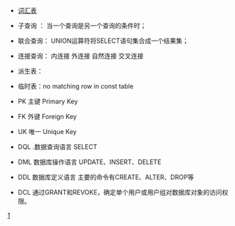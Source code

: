 + [词汇表](https://dev.mysql.com/doc/refman/8.0/en/glossary.html)
+ 子查询 ：  当一个查询是另一个查询的条件时；
+ 联合查询： UNION运算符将SELECT语句集合成一个结果集；
+ 连接查询： 内连接 外连接 自然连接 交叉连接

+ 派生表：
+ 临时表：no matching row in const table

+ PK 主键 Primary Key
+ FK 外键 Foreign Key
+ UK 唯一 Unique Key
+ DQL .数据查询语言 SELECT
+ DML 数据库操作语言 UPDATE、INSERT、DELETE
+ DDL 数据库定义语言  主要的命令有CREATE、ALTER、DROP等
+ DCL 通过GRANT和REVOKE，确定单个用户或用户组对数据库对象的访问权限。

[1](https://learnku.com/articles/40174)
